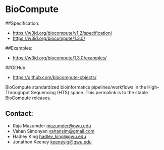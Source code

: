 BioCompute
==========

##Specification: 
* https://w3id.org/biocompute/v1.2/specification/
* https://w3id.org/biocompute/1.3.0/

##Examples: 
* https://w3id.org/biocompute/1.3.0/examples/

##GitHub:
* https://github.com/biocompute-objects/

BioCompute standardized bioinformatics pipelines/workflows in the High-Throughput Sequencing (HTS) space. 
This permalink is to the stable BioCompute releases. 

## Contact:
* Raja Mazumder <mazumder@gwu.edu>
* Vahan Simonyan <vahansim@gmail.com>
* Hadley King <hadley_king@gwu.edu>
* Jonathon Keeney <keeneyjg@gwu.edu>
